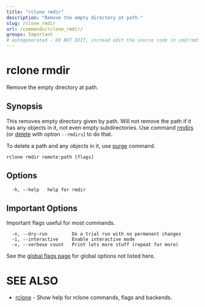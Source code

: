 ```yaml
---
title: "rclone rmdir"
description: "Remove the empty directory at path."
slug: rclone_rmdir
url: /commands/rclone_rmdir/
groups: Important
# autogenerated - DO NOT EDIT, instead edit the source code in cmd/rmdir/ and as part of making a release run "make commanddocs"
---
```

# rclone rmdir

Remove the empty directory at path.

## Synopsis


This removes empty directory given by path. Will not remove the path if it
has any objects in it, not even empty subdirectories. Use
command [rmdirs](/commands/rclone_rmdirs/) (or [delete](/commands/rclone_delete/)
with option `--rmdirs`) to do that.

To delete a path and any objects in it, use [purge](/commands/rclone_purge/) command.


```
rclone rmdir remote:path [flags]
```

## Options

```
  -h, --help   help for rmdir
```


## Important Options

Important flags useful for most commands.

```
  -n, --dry-run         Do a trial run with no permanent changes
  -i, --interactive     Enable interactive mode
  -v, --verbose count   Print lots more stuff (repeat for more)
```

See the [global flags page](/flags/) for global options not listed here.

# SEE ALSO

* [rclone](/commands/rclone/)	 - Show help for rclone commands, flags and backends.

